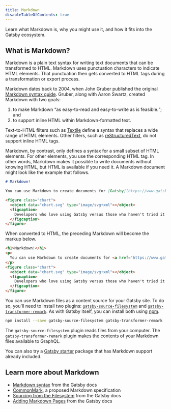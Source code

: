 ```yaml
---
title: Markdown
disableTableOfContents: true
---
```


Learn what Markdown is, why you might use it, and how it fits into the Gatsby ecosystem.

## What is Markdown?

Markdown is a plain text syntax for writing text documents that can be transformed to HTML. Markdown uses punctuation characters to indicate HTML elements. That punctuation then gets converted to HTML tags during a transformation or export process.

Markdown dates back to 2004, when John Gruber published the original [Markdown syntax guide](https://daringfireball.net/projects/markdown/syntax). Gruber, along with Aaron Swartz, created Markdown with two goals:

1. to make Markdown <q>as easy-to-read and easy-to-write as is feasible.</q>; and
1. to support inline HTML within Markdown-formatted text.

Text-to-HTML filters such as [Textile](https://textile-lang.com/) define a syntax that replaces a wide range of HTML elements. Other filters, such as [reStructuredText](https://docutils.readthedocs.io/en/sphinx-docs/user/rst/quickstart.html), do not support inline HTML tags.

Markdown, by contrast, only defines a syntax for a small subset of HTML elements. For other elements, you use the corresponding HTML tag. In other words, Markdown makes it possible to write documents without knowing HTML, but HTML is available if you need it. A Markdown document might look like the example that follows.

```markdown
# Markdown!

You can use Markdown to create documents for [Gatsby](https://www.gatsbyjs.org/).

<figure class="chart">
  <object data="chart.svg" type="image/svg+xml"></object>
  <figcaption>
    Developers who love using Gatsby versus those who haven't tried it yet.  
  </figcaption>
</figure>
```

When converted to HTML, the preceding Markdown will become the markup below.

```html
<h1>Markdown!</h1>
<p>
  You can use Markdown to create documents for <a href="https://www.gatsbyjs.org/">Gatsby</a>.
</p>
<figure class="chart">
  <object data="chart.svg" type="image/svg+xml"></object>
  <figcaption>
    Developers who love using Gatsby versus those who haven't tried it yet.
  </figcaption>
</figure>
```

You can use Markdown files as a content source for your Gatsby site. To do so, you'll need to install two plugins: [`gatsby-source-filesystem`](/packages/gatsby-source-filesystem) and [`gatsby-transformer-remark`](/packages/gatsby-transformer-remark/). As with Gatsby itself, you can install both using [npm](/docs/glossary/#npm).

```bash
npm install --save gatsby-source-filesystem gatsby-transformer-remark
```

The `gatsby-source-filesystem` plugin reads files from your computer. The `gatsby-transformer-remark` plugin makes the contents of your Markdown files available to GraphQL.

You can also try a [Gatsby starter](https://www.gatsbyjs.org/starters/?c=Markdown) package that has Markdown support already included.

## Learn more about Markdown

- [Markdown syntax](/docs/mdx/markdown-syntax/) from the Gatsby docs
- [CommonMark](https://commonmark.org/), a proposed Markdown specification
- [Sourcing from the Filesystem](/docs/sourcing-from-the-filesystem/) from the Gatsby docs
- [Adding Markdown Pages](/docs/adding-markdown-pages/) from the Gatsby docs
